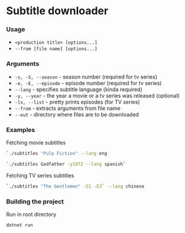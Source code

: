 ﻿# Subtitle downloader

### Usage
- `<production title> [options...]`
- `--from [file name] [options...]`

### Arguments
- `-s, -S, --season` - season number (required for tv series)
- `-e, -E, --episode` - episode number (required for tv series)
- `--lang` - specifies subtitle language (kinda required)
- `-y, --year` - the year a movie or a tv series was released (optional)
- `-ls, --list` - pretty prints episodes (for TV series)
- `--from` - extracts arguments from file name
- `--out` - directory where files are to be downloaded

### Examples

Fetching movie subtitles

```bash
`./subtitles "Pulp Fiction" --lang eng
```

```bash
`./subtitles Godfather -y1972 --lang spanish`
```

Fetching TV series subtitles
```bash
`./subtitles "The Gentlemen" -S1 -E3` --lang chinese
```

### Building the project
Run in root directory
```bash
dotnet run
```

